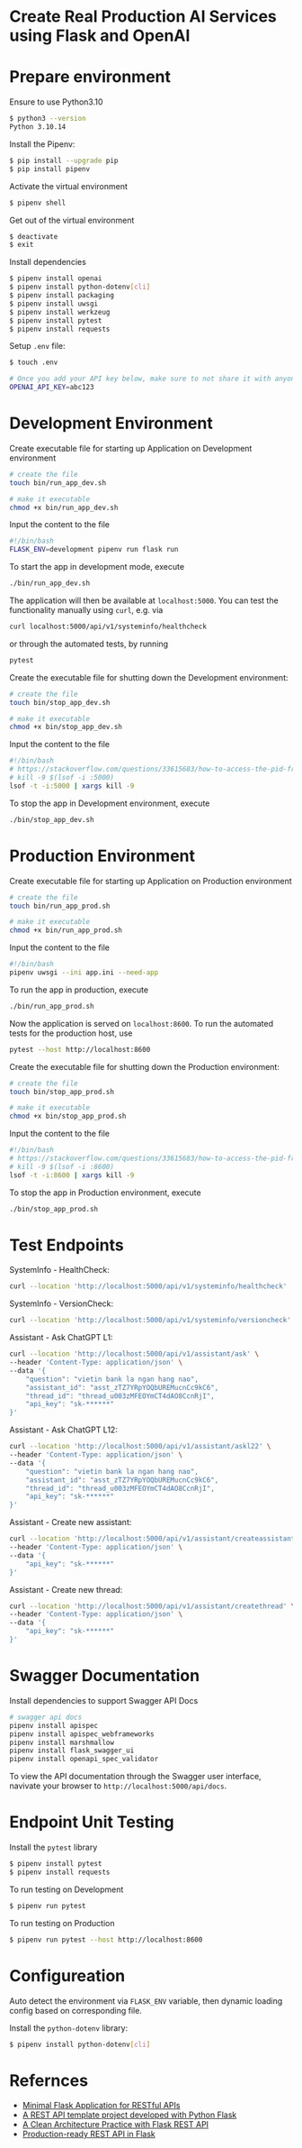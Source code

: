 # Create Real Production AI Services using Flask and OpenAI

# Prepare environment
Ensure to use Python3.10
```sh
$ python3 --version
Python 3.10.14
```

Install the Pipenv:
```sh
$ pip install --upgrade pip
$ pip install pipenv
```

Activate the virtual environment
```sh
$ pipenv shell
```

Get out of the virtual environment
```sh
$ deactivate
$ exit
```

Install dependencies
```sh
$ pipenv install openai
$ pipenv install python-dotenv[cli]
$ pipenv install packaging
$ pipenv install uwsgi
$ pipenv install werkzeug
$ pipenv install pytest
$ pipenv install requests
```

Setup `.env` file:
```sh
$ touch .env

# Once you add your API key below, make sure to not share it with anyone! The API key should remain private.
OPENAI_API_KEY=abc123
```

# Development Environment

Create executable file for starting up Application on Development environment
```sh
# create the file
touch bin/run_app_dev.sh

# make it executable
chmod +x bin/run_app_dev.sh
```

Input the content to the file
```sh
#!/bin/bash
FLASK_ENV=development pipenv run flask run

```

To start the app in development mode, execute
```sh
./bin/run_app_dev.sh
```
The application will then be available at `localhost:5000`. You can test the functionality manually using `curl`, e.g. via
```sh
curl localhost:5000/api/v1/systeminfo/healthcheck
```
or through the automated tests, by running
```sh
pytest
```

Create the executable file for shutting down the Development environment:
```sh
# create the file
touch bin/stop_app_dev.sh

# make it executable
chmod +x bin/stop_app_dev.sh
```

Input the content to the file
```sh
#!/bin/bash
# https://stackoverflow.com/questions/33615683/how-to-access-the-pid-from-an-lsof
# kill -9 $(lsof -i :5000)
lsof -t -i:5000 | xargs kill -9
```

To stop the app in Development environment, execute
```sh
./bin/stop_app_dev.sh
```


# Production Environment

Create executable file for starting up Application on Production environment
```sh
# create the file
touch bin/run_app_prod.sh

# make it executable
chmod +x bin/run_app_prod.sh
```

Input the content to the file
```sh
#!/bin/bash
pipenv uwsgi --ini app.ini --need-app

```

To run the app in production, execute
```sh
./bin/run_app_prod.sh
```

Now the application is served on `localhost:8600`. To run the automated tests for the production host, use
```sh
pytest --host http://localhost:8600
```

Create the executable file for shutting down the Production environment:
```sh
# create the file
touch bin/stop_app_prod.sh

# make it executable
chmod +x bin/stop_app_prod.sh
```

Input the content to the file
```sh
#!/bin/bash
# https://stackoverflow.com/questions/33615683/how-to-access-the-pid-from-an-lsof
# kill -9 $(lsof -i :8600)
lsof -t -i:8600 | xargs kill -9
```

To stop the app in Production environment, execute
```sh
./bin/stop_app_prod.sh
```


# Test Endpoints

SystemInfo - HealthCheck:
```sh
curl --location 'http://localhost:5000/api/v1/systeminfo/healthcheck'
```

SystemInfo - VersionCheck:
```sh
curl --location 'http://localhost:5000/api/v1/systeminfo/versioncheck'
```

Assistant - Ask ChatGPT L1:
```sh
curl --location 'http://localhost:5000/api/v1/assistant/ask' \
--header 'Content-Type: application/json' \
--data '{
    "question": "vietin bank la ngan hang nao",
    "assistant_id": "asst_zTZ7YRpYOQbUREMucnCc9kC6",
    "thread_id": "thread_u003zMFEOYmCT4dAO8CcnRjI",
    "api_key": "sk-******"
}'
```

Assistant - Ask ChatGPT L12:
```sh
curl --location 'http://localhost:5000/api/v1/assistant/askl22' \
--header 'Content-Type: application/json' \
--data '{
    "question": "vietin bank la ngan hang nao",
    "assistant_id": "asst_zTZ7YRpYOQbUREMucnCc9kC6",
    "thread_id": "thread_u003zMFEOYmCT4dAO8CcnRjI",
    "api_key": "sk-******"
}'
```

Assistant - Create new assistant:
```sh
curl --location 'http://localhost:5000/api/v1/assistant/createassistant' \
--header 'Content-Type: application/json' \
--data '{    
    "api_key": "sk-******"
}'
```

Assistant - Create new thread:
```sh
curl --location 'http://localhost:5000/api/v1/assistant/createthread' \
--header 'Content-Type: application/json' \
--data '{    
    "api_key": "sk-******"
}'
```


# Swagger Documentation

Install dependencies to support Swagger API Docs
```sh
# swagger api docs
pipenv install apispec
pipenv install apispec_webframeworks
pipenv install marshmallow
pipenv install flask_swagger_ui
pipenv install openapi_spec_validator
```

To view the API documentation through the Swagger user interface, navivate your browser to `http://localhost:5000/api/docs`.

# Endpoint Unit Testing

Install the `pytest` library
```sh
$ pipenv install pytest
$ pipenv install requests
```

To run testing on Development
```sh
$ pipenv run pytest
```

To run testing on Production
```sh
$ pipenv run pytest --host http://localhost:8600
```

# Configureation 

Auto detect the environment via `FLASK_ENV` variable, then dynamic loading config based on corresponding file.

Install the `python-dotenv` library:
```sh
$ pipenv install python-dotenv[cli]
```

# Refernces
* [Minimal Flask Application for RESTful APIs](https://github.com/matdoering/minimal-flask-example)
* [A REST API template project developed with Python Flask](https://github.com/damianoalves/Flask-API)
* [A Clean Architecture Practice with Flask REST API](https://github.com/chonhan/flask_restapi_clean_architecture)
* [Production-ready REST API in Flask](https://github.com/ajoyoommen/flask-rest-api-template)